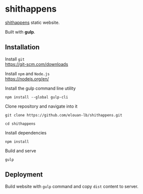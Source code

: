 # shithappens
[shithappens](https://shithappens.fr/) static website.  

Built with **gulp**.
## Installation

Install `git`  
https://git-scm.com/downloads

Install `npm` and `Node.js`  
https://nodejs.org/en/

Install the gulp command line utility
```shell
npm install --global gulp-cli
```

Clone repository and navigate into it
```shell
git clone https://github.com/elouan-lb/shithappens.git
```
```shell
cd shithappens
```

Install dependencies
```shell
npm install
```

Build and serve
```shell
gulp
```

## Deployment
Build website with `gulp` command and copy `dist` content to server.
